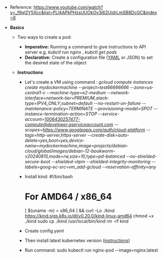 - Reference: https://www.youtube.com/watch?v=_f9ql2Y5Xcc&list=PLl4APkPHzsUUOkOv3i62UidrLmSB8DcGC&index=8

- **Basics**
  - Two ways to create a pod:
    - **Imperative:** Running a command to give instructions to API server e.g. _kubctl run nginx_ , _kubctl get pods_
    - **Declarative:** Create a configuration file ([YAML](https://github.com/Ajit1279/GCP_Learning/blob/main/Docker_K8S/K8S/mymanifest.yaml) or JSON) to set the desired state of the object

  - **Instructions**
    - Let's create a VM using command : _gcloud compute instances create mydockermachine --project=test66666666 --zone=us-central1-c --machine-type=e2-medium --network-interface=network-tier=PREMIUM,stack-type=IPV4_ONLY,subnet=default --no-restart-on-failure --maintenance-policy=TERMINATE --provisioning-model=SPOT --instance-termination-action=STOP --service-account=1006430257477-compute@developer.gserviceaccount.com --scopes=https://www.googleapis.com/auth/cloud-platform --tags=http-server,https-server --create-disk=auto-delete=yes,boot=yes,device-name=mydockermachine,image=projects/debian-cloud/global/images/debian-12-bookworm-v20240815,mode=rw,size=10,type=pd-balanced --no-shielded-secure-boot --shielded-vtpm --shielded-integrity-monitoring --labels=goog-ec-src=vm_add-gcloud --reservation-affinity=any_
  
    - Install kind:
      #!/bin/bash

      # For AMD64 / x86_64
      [ $(uname -m) = x86_64 ] && curl -Lo ./kind https://kind.sigs.k8s.io/dl/v0.20.0/kind-linux-amd64
      chmod +x ./kind
      sudo cp ./kind /usr/local/bin/kind
      rm -rf kind
 
    - Create config.yaml  

    - Then install latest kubernetes version ([instructions](https://github.com/Ajit1279/GCP_Learning/blob/main/Docker_K8S/K8S/KindClusters.md))

    - Run command: sudo kubectl run nginx-pod --image=nginx:latest        
